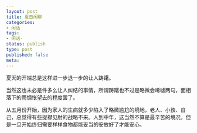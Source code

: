 ```yaml
---
layout: post
title: 夏日闲聊
categories:
- 闲话
tags:
- 闲话·
status: publish
type: post
published: false
meta:
---
```


夏天的开端总是这样进一步退一步的让人踌躇。

当然这也未必是件多么让人纠结的事情，所谓踌躇也不过是略微会唏嘘两句，面相落下的雨惆怅望去的程度罢了。

从五月份开始，因为家人的生病就多少陷入了略微尴尬的境地，老人、小孩、自己，总觉得有些捉襟见肘的战略不来。人到中年，这当然不算是最辛苦的境况，但是一旦开始终归需要样样食物都能妥当的安放好了才能安心。
